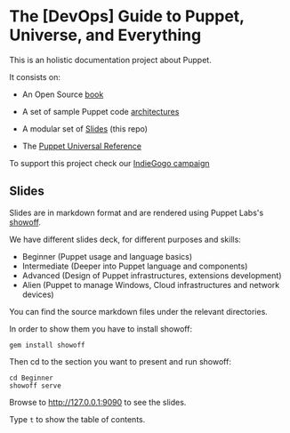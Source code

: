 # The [DevOps] Guide to Puppet, Universe, and Everything

This is an holistic documentation project about Puppet.

It consists on:

- An Open Source [book](https://github.com/example42/puppetguide-book)

- A set of sample Puppet code [architectures](https://github.com/example42/puppetguide-architectures)

- A modular set of [Slides](https://github.com/example42/puppetguide-slides) (this repo)

- The [Puppet Universal Reference](https://github.com/example42/puppetguide-reference)

To support this project check our [IndieGogo campaign](https://www.indiegogo.com/campaigns/the-devops-guide-to-puppet-universe-and)

## Slides

Slides are in markdown format and are rendered using Puppet Labs's [showoff](https://github.com/puppetlabs/showoff).

We have different slides deck, for different purposes and skills:

- Beginner (Puppet usage and language basics)
- Intermediate (Deeper into Puppet language and components)
- Advanced (Design of Puppet infrastructures, extensions development)
- Alien (Puppet to manage Windows, Cloud infrastructures and network devices)

You can find the source markdown files under the relevant directories.

In order to show them you have to install showoff:

    gem install showoff

Then cd to the section you want to present and run showoff:

    cd Beginner
    showoff serve

Browse to http://127.0.0.1:9090 to see the slides.

Type ```t``` to show the table of contents.
